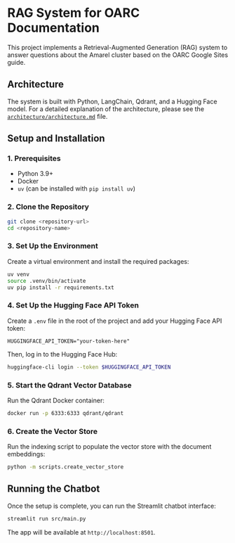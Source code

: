 # RAG System for OARC Documentation

This project implements a Retrieval-Augmented Generation (RAG) system to answer questions about the Amarel cluster based on the OARC Google Sites guide.

## Architecture

The system is built with Python, LangChain, Qdrant, and a Hugging Face model. For a detailed explanation of the architecture, please see the [`architecture/architecture.md`](./architecture/architecture.md) file.

## Setup and Installation

### 1. Prerequisites

-   Python 3.9+
-   Docker
-   `uv` (can be installed with `pip install uv`)

### 2. Clone the Repository

```bash
git clone <repository-url>
cd <repository-name>
```

### 3. Set Up the Environment

Create a virtual environment and install the required packages:

```bash
uv venv
source .venv/bin/activate
uv pip install -r requirements.txt
```

### 4. Set Up the Hugging Face API Token

Create a `.env` file in the root of the project and add your Hugging Face API token:

```
HUGGINGFACE_API_TOKEN="your-token-here"
```

Then, log in to the Hugging Face Hub:

```bash
huggingface-cli login --token $HUGGINGFACE_API_TOKEN
```

### 5. Start the Qdrant Vector Database

Run the Qdrant Docker container:

```bash
docker run -p 6333:6333 qdrant/qdrant
```

### 6. Create the Vector Store

Run the indexing script to populate the vector store with the document embeddings:

```bash
python -m scripts.create_vector_store
```

## Running the Chatbot

Once the setup is complete, you can run the Streamlit chatbot interface:

```bash
streamlit run src/main.py
```

The app will be available at `http://localhost:8501`.